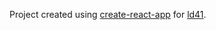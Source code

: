 Project created using [create-react-app](https://github.com/facebook/create-react-app) for [ld41](https://ldjam.com/events/ludum-dare/41).
